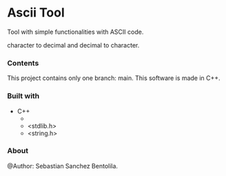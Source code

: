# Ascii Tool
Tool with simple functionalities with ASCII code.

character to decimal and decimal to character.


### Contents

This project contains only one branch: main. This software is made in C++.

### Built with

- C++
	- <iostream>
	- <stdlib.h>
	- <string.h>

### About

@Author: Sebastian Sanchez Bentolila. 
